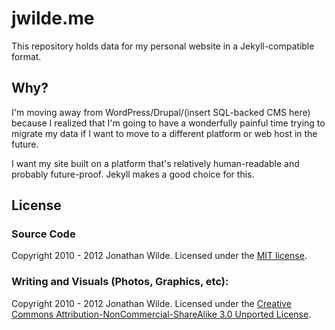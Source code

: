jwilde.me
=========

This repository holds data for my personal website in a
Jekyll-compatible format.

Why?
----

I'm moving away from WordPress/Drupal/(insert SQL-backed CMS here)
because I realized that I'm going to have a wonderfully painful time
trying to migrate my data if I want to move to a different platform or
web host in the future.

I want my site built on a platform that's relatively human-readable and
probably future-proof.  Jekyll makes a good choice for this.

License
-------

### Source Code

Copyright 2010 - 2012 Jonathan Wilde.
Licensed under the [MIT license](http://www.opensource.org/licenses/mit-license.php).

### Writing and Visuals (Photos, Graphics, etc):

Copyright 2010 - 2012 Jonathan Wilde.
Licensed under the [Creative Commons Attribution-NonCommercial-ShareAlike 3.0 Unported License](http://creativecommons.org/licenses/by-nc-sa/3.0/).
